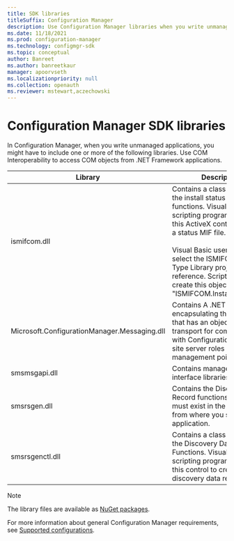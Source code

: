 ```yaml
---
title: SDK libraries
titleSuffix: Configuration Manager
description: Use Configuration Manager libraries when you write unmanaged applications.
ms.date: 11/18/2021
ms.prod: configuration-manager
ms.technology: configmgr-sdk
ms.topic: conceptual
author: Banreet
ms.author: banreetkaur
manager: apoorvseth
ms.localizationpriority: null
ms.collection: openauth
ms.reviewer: mstewart,aczechowski
---
```


# Configuration Manager SDK libraries

In Configuration Manager, when you write unmanaged applications, you might have to include one or more of the following libraries. Use COM Interoperability to access COM objects from .NET Framework applications.

|Library|Description|
|-------------|-----------------|  
|ismifcom.dll|Contains a class wrapper for the install status MIF functions. Visual Basic and scripting programmers use this ActiveX control to create a status MIF file.<br /><br /> Visual Basic users must select the ISMIFCOM 1.0 Type Library project reference. Scripting users create this object by using "ISMIFCOM.InstallStatusMIF".|
|Microsoft.ConfigurationManager.Messaging.dll|Contains A .NET assembly encapsulating the client SDK that has an object model and transport for communicating with Configuration Manager site server roles such as the management point.|
|smsmsgapi.dll|Contains management point interface libraries.|
|smsrsgen.dll|Contains the Discovery Data Record functions. This DLL must exist in the directory from where you start your application.|
|smsrsgenctl.dll|Contains a class wrapper for the Discovery Data Record Functions. Visual Basic and scripting programmers use this control to create discovery data records.|

> [!NOTE]
> The library files are available as [NuGet packages](https://www.nuget.org/profiles/ConfigurationManagerTeam).

For more information about general Configuration Manager requirements, see [Supported configurations](../../../core/plan-design/configs/supported-configurations.md).  
